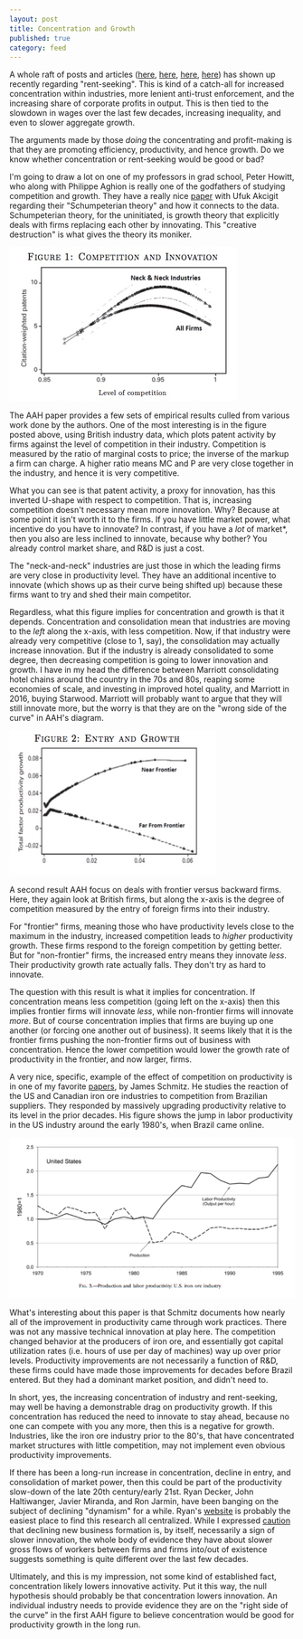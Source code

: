 ```yaml
---
layout: post
title: Concentration and Growth
published: true
category: feed
---
```


A whole raft of posts and articles ([here](http://papers.ssrn.com/sol3/papers.cfm?abstract_id=2612047), [here](https://promarket.org/are-we-all-rent-seeking-investors/), [here](http://equitablegrowth.org/what-are-the-factors-behind-high-economic-rents/), [here](http://www.nybooks.com/articles/2015/12/17/robert-reich-challenging-oligarchy/#fnr-5)) has shown up recently regarding "rent-seeking". This is kind of a catch-all for increased concentration within industries, more lenient anti-trust enforcement, and the increasing share of corporate profits in output. This is then tied to the slowdown in wages over the last few decades, increasing inequality, and even to slower aggregate growth. 

The arguments made by those *doing* the concentrating and profit-making is that they are promoting efficiency, productivity, and hence growth. Do we know whether concentration or rent-seeking would be good or bad?

I'm going to draw a lot on one of my professors in grad school, Peter Howitt, who along with Philippe Aghion is really one of the godfathers of studying competition and growth. They have a really nice [paper](http://www.nber.org/papers/w18824.pdf) with Ufuk Akcigit regarding their "Schumpeterian theory" and how it connects to the data. Schumpeterian theory, for the uninitiated, is growth theory that explicitly deals with firms replacing each other by innovating. This "creative destruction" is what gives the theory its moniker.

![Competition and innovation](/assets/aah1.png)

The AAH paper provides a few sets of empirical results culled from various work done by the authors. One of the most interesting is in the figure posted above, using British industry data, which plots patent activity by firms against the level of competition in their industry. Competition is measured by the ratio of marginal costs to price; the inverse of the markup a firm can charge. A higher ratio means MC and P are very close together in the industry, and hence it is very competitive. 

What you can see is that patent activity, a proxy for innovation, has this inverted U-shape with respect to competition. That is, increasing competition doesn't necessary mean more innovation. Why? Because at some point it isn't worth it to the firms. If you have little market power, what incentive do you have to innovate? In contrast, if you have a *lot* of market*, then you also are less inclined to innovate, because why bother? You already control market share, and R&D is just a cost. 

The "neck-and-neck" industries are just those in which the leading firms are very close in productivity level. They have an additional incentive to innovate (which shows up as their curve being shifted up) because these firms want to try and shed their main competitor. 

Regardless, what this figure implies for concentration and growth is that it depends. Concentration and consolidation mean that industries are moving to the *left* along the x-axis, with less competition. Now, if that industry were already very competitive (close to 1, say), the consolidation may actually increase innovation. But if the industry is already consolidated to some degree, then decreasing competition is going to lower innovation and growth. I have in my head the difference between Marriott consolidating hotel chains around the country in the 70s and 80s, reaping some economies of scale, and investing in improved hotel quality, and Marriott in 2016, buying Starwood. Marriott will probably want to argue that they will still innovate more, but the worry is that they are on the "wrong side of the curve" in AAH's diagram.

![Entry and Growth](/assets/aah2.png)

A second result AAH focus on deals with frontier versus backward firms. Here, they again look at British firms, but along the x-axis is the degree of competition measured by the entry of foreign firms into their industry. 

For "frontier" firms, meaning those who have productivity levels close to the maximum in the industry, increased competition leads to *higher* productivity growth. These firms respond to the foreign competition by getting better. But for "non-frontier" firms, the increased entry means they innovate *less*. Their productivity growth rate actually falls. They don't try as hard to innovate.

The question with this result is what it implies for concentration. If concentration means less competition (going left on the x-axis) then this implies frontier firms will innovate *less*, while non-frontier firms will innovate *more*. But of course concentration implies that firms are buying up one another (or forcing one another out of business). It seems likely that it is the frontier firms pushing the non-frontier firms out of business with concentration. Hence the lower competition would lower the growth rate of productivity in the frontier, and now larger, firms. 

A very nice, specific, example of the effect of competition on productivity is in one of my favorite [papers](http://web.stanford.edu/~klenow/Schmitz.pdf), by James Schmitz. He studies the reaction of the US and Canadian iron ore industries to competition from Brazilian suppliers. They responded by massively upgrading productivity relative to its level in the prior decades. His figure shows the jump in labor productivity in the US industry around the early 1980's, when Brazil came online.

![Iron Ore Productivity](/assets/schmitz.png)

What's interesting about this paper is that Schmitz documents how nearly all of the improvement in productivity came through work practices. There was not any massive technical innovation at play here. The competition changed behavior at the producers of iron ore, and essentially got capital utilization rates (i.e. hours of use per day of machines) way up over prior levels. Productivity improvements are not necessarily a function of R&D, these firms could have made those improvements for decades before Brazil entered. But they had a dominant market position, and didn't need to. 

In short, yes, the increasing concentration of industry and rent-seeking, may well be having a demonstrable drag on productivity growth. If this concentration has reduced the need to innovate to stay ahead, because no one can compete with you any more, then this is a negative for growth. Industries, like the iron ore industry prior to the 80's, that have concentrated market structures with little competition, may not implement even obvious productivity improvements. 

If there has been a long-run increase in concentration, decline in entry, and consolidation of market power, then this could be part of the productivity slow-down of the late 20th century/early 21st. Ryan Decker, John Haltiwanger, Javier Miranda, and Ron Jarmin, have been banging on the subject of declining "dynamism" for a while. Ryan's [website](http://www.rdecker.net/research) is probably the easiest place to find this research all centralized. While I expressed [caution](https://growthecon.com/blog/economic-dynamism-and-productivity-growth/) that declining new business formation is, by itself, necessarily a sign of slower innovation, the whole body of evidence they have about slower gross flows of workers between firms and firms into/out of existence suggests something is quite different over the last few decades. 

Ultimately, and this is my impression, not some kind of established fact, concentration likely lowers innovative activity. Put it this way, the null hypothesis should probably be that concentration lowers innovation. An individual industry needs to provide evidence they are on the "right side of the curve" in the first AAH figure to believe concentration would be good for productivity growth in the long run.